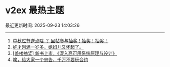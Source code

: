 # v2ex 最热主题

最近更新时间: 2025-09-23 14:03:26

--- 
1. [中秋过节送点啥 ？ 回帖参与抽奖！抽奖！抽奖！](https://www.v2ex.com/t/1161186) 
2. [娃才刚满一岁多，媳妇儿又怀起了。](https://www.v2ex.com/t/1161187) 
3. [[盖楼抽奖] 新书上市，《深入高可用系统原理与设计》](https://www.v2ex.com/t/1161188) 
4. [唉，给大家一个忠告，千万不要玩合约](https://www.v2ex.com/t/1161190) 
